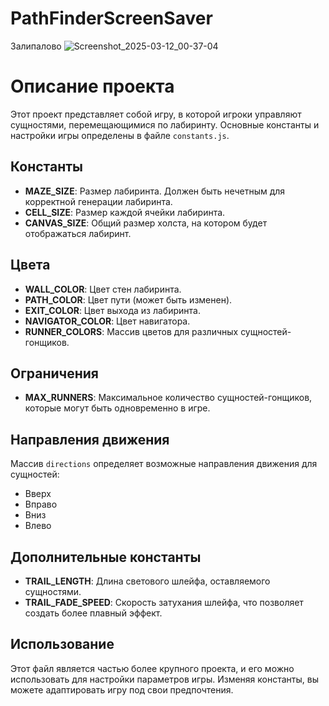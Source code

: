 # PathFinderScreenSaver
Залипалово
![Screenshot_2025-03-12_00-37-04](https://github.com/user-attachments/assets/70d73456-539a-479e-84d0-d7919107e275)

# Описание проекта

Этот проект представляет собой игру, в которой игроки управляют сущностями, перемещающимися по лабиринту. Основные константы и настройки игры определены в файле `constants.js`.

## Константы

- **MAZE_SIZE**: Размер лабиринта. Должен быть нечетным для корректной генерации лабиринта.
- **CELL_SIZE**: Размер каждой ячейки лабиринта.
- **CANVAS_SIZE**: Общий размер холста, на котором будет отображаться лабиринт.

## Цвета

- **WALL_COLOR**: Цвет стен лабиринта.
- **PATH_COLOR**: Цвет пути (может быть изменен).
- **EXIT_COLOR**: Цвет выхода из лабиринта.
- **NAVIGATOR_COLOR**: Цвет навигатора.
- **RUNNER_COLORS**: Массив цветов для различных сущностей-гонщиков.

## Ограничения

- **MAX_RUNNERS**: Максимальное количество сущностей-гонщиков, которые могут быть одновременно в игре.

## Направления движения

Массив `directions` определяет возможные направления движения для сущностей:
- Вверх
- Вправо
- Вниз
- Влево

## Дополнительные константы

- **TRAIL_LENGTH**: Длина светового шлейфа, оставляемого сущностями.
- **TRAIL_FADE_SPEED**: Скорость затухания шлейфа, что позволяет создать более плавный эффект.

## Использование

Этот файл является частью более крупного проекта, и его можно использовать для настройки параметров игры. Изменяя константы, вы можете адаптировать игру под свои предпочтения.
